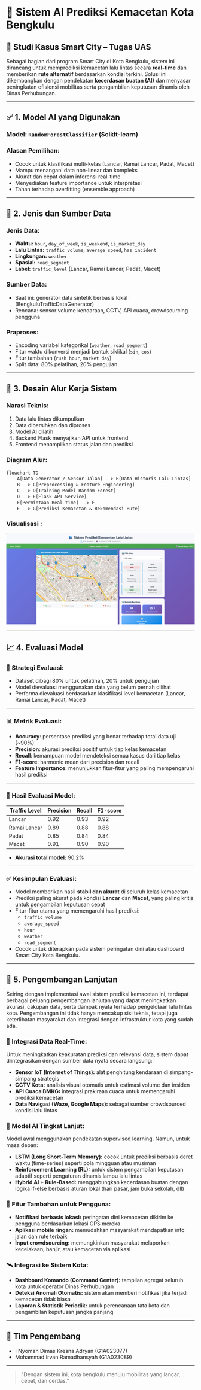
# 🧠 Sistem AI Prediksi Kemacetan Kota Bengkulu

## 📍 Studi Kasus Smart City – Tugas UAS

Sebagai bagian dari program Smart City di Kota Bengkulu, sistem ini dirancang untuk memprediksi kemacetan lalu lintas secara **real-time** dan memberikan **rute alternatif** berdasarkan kondisi terkini. Solusi ini dikembangkan dengan pendekatan **kecerdasan buatan (AI)** dan menyasar peningkatan efisiensi mobilitas serta pengambilan keputusan dinamis oleh Dinas Perhubungan.

---

## ✅ 1. Model AI yang Digunakan

### Model: `RandomForestClassifier` (Scikit-learn)

### Alasan Pemilihan:
- Cocok untuk klasifikasi multi-kelas (Lancar, Ramai Lancar, Padat, Macet)
- Mampu menangani data non-linear dan kompleks
- Akurat dan cepat dalam inferensi real-time
- Menyediakan feature importance untuk interpretasi
- Tahan terhadap overfitting (ensemble approach)

---

## 🧾 2. Jenis dan Sumber Data

### Jenis Data:
- **Waktu:** `hour`, `day_of_week`, `is_weekend`, `is_market_day`
- **Lalu Lintas:** `traffic_volume`, `average_speed`, `has_incident`
- **Lingkungan:** `weather`
- **Spasial:** `road_segment`
- **Label:** `traffic_level` (Lancar, Ramai Lancar, Padat, Macet)

### Sumber Data:
- Saat ini: generator data sintetik berbasis lokal (BengkuluTrafficDataGenerator)
- Rencana: sensor volume kendaraan, CCTV, API cuaca, crowdsourcing pengguna

### Praproses:
- Encoding variabel kategorikal (`weather`, `road_segment`)
- Fitur waktu dikonversi menjadi bentuk siklikal (`sin`, `cos`)
- Fitur tambahan (`rush hour`, `market day`)
- Split data: 80% pelatihan, 20% pengujian

---

## 🔄 3. Desain Alur Kerja Sistem

### Narasi Teknis:
1. Data lalu lintas dikumpulkan
2. Data dibersihkan dan diproses
3. Model AI dilatih
4. Backend Flask menyajikan API untuk frontend
5. Frontend menampilkan status jalan dan prediksi

### Diagram Alur:

```mermaid
flowchart TD
    A[Data Generator / Sensor Jalan] --> B[Data Historis Lalu Lintas]
    B --> C[Preprocessing & Feature Engineering]
    C --> D[Training Model Random Forest]
    D --> E[Flask API Service]
    F[Permintaan Real-time] --> E
    E --> G[Prediksi Kemacetan & Rekomendasi Rute]
```

### Visualisasi :
![visualisasi](Screenshot%202025-06-07%20195848.png)

---

## 📈 4. Evaluasi Model

### 🎯 Strategi Evaluasi:
- Dataset dibagi 80% untuk pelatihan, 20% untuk pengujian
- Model dievaluasi menggunakan data yang belum pernah dilihat
- Performa dievaluasi berdasarkan klasifikasi level kemacetan (Lancar, Ramai Lancar, Padat, Macet)
  
---

### 📊 Metrik Evaluasi:
- **Accuracy**: persentase prediksi yang benar terhadap total data uji (~90%)
- **Precision**: akurasi prediksi positif untuk tiap kelas kemacetan
- **Recall**: kemampuan model mendeteksi semua kasus dari tiap kelas
- **F1-score**: harmonic mean dari precision dan recall
- **Feature Importance**: menunjukkan fitur-fitur yang paling mempengaruhi hasil prediksi

---

### 📌 Hasil Evaluasi Model:

| Traffic Level    | Precision | Recall | F1-score |
|------------------|-----------|--------|----------|
| Lancar           | 0.92      | 0.93   | 0.92     |
| Ramai Lancar     | 0.89      | 0.88   | 0.88     |
| Padat            | 0.85      | 0.84   | 0.84     |
| Macet            | 0.91      | 0.90   | 0.90     |

- **Akurasi total model:** 90.2%

---

### ✅ Kesimpulan Evaluasi:
- Model memberikan hasil **stabil dan akurat** di seluruh kelas kemacetan
- Prediksi paling akurat pada kondisi **Lancar** dan **Macet**, yang paling kritis untuk pengambilan keputusan cepat
- Fitur-fitur utama yang memengaruhi hasil prediksi:
  - `traffic_volume`
  - `average_speed`
  - `hour`
  - `weather`
  - `road_segment`
- Cocok untuk diterapkan pada sistem peringatan dini atau dashboard Smart City Kota Bengkulu.

---

## 🚀 5. Pengembangan Lanjutan

Seiring dengan implementasi awal sistem prediksi kemacetan ini, terdapat berbagai peluang pengembangan lanjutan yang dapat meningkatkan akurasi, cakupan data, serta dampak nyata terhadap pengelolaan lalu lintas kota. Pengembangan ini tidak hanya mencakup sisi teknis, tetapi juga keterlibatan masyarakat dan integrasi dengan infrastruktur kota yang sudah ada.

### 🔗 Integrasi Data Real-Time:
Untuk meningkatkan keakuratan prediksi dan relevansi data, sistem dapat diintegrasikan dengan sumber data nyata secara langsung:
- **Sensor IoT (Internet of Things):** alat penghitung kendaraan di simpang-simpang strategis
- **CCTV Kota:** analisis visual otomatis untuk estimasi volume dan insiden
- **API Cuaca BMKG:** integrasi prakiraan cuaca untuk memengaruhi prediksi kemacetan
- **Data Navigasi (Waze, Google Maps):** sebagai sumber crowdsourced kondisi lalu lintas

### 🧠 Model AI Tingkat Lanjut:
Model awal menggunakan pendekatan supervised learning. Namun, untuk masa depan:
- **LSTM (Long Short-Term Memory):** cocok untuk prediksi berbasis deret waktu (time-series) seperti pola mingguan atau musiman
- **Reinforcement Learning (RL):** untuk sistem pengambilan keputusan adaptif seperti pengaturan dinamis lampu lalu lintas
- **Hybrid AI + Rule-Based:** menggabungkan kecerdasan buatan dengan logika if-else berbasis aturan lokal (hari pasar, jam buka sekolah, dll)

### 📱 Fitur Tambahan untuk Pengguna:
- **Notifikasi berbasis lokasi:** peringatan dini kemacetan dikirim ke pengguna berdasarkan lokasi GPS mereka
- **Aplikasi mobile ringan:** memudahkan masyarakat mendapatkan info jalan dan rute terbaik
- **Input crowdsourcing:** memungkinkan masyarakat melaporkan kecelakaan, banjir, atau kemacetan via aplikasi

### 🛰️ Integrasi ke Sistem Kota:
- **Dashboard Komando (Command Center):** tampilan agregat seluruh kota untuk operator Dinas Perhubungan
- **Deteksi Anomali Otomatis:** sistem akan memberi notifikasi jika terjadi kemacetan tidak biasa
- **Laporan & Statistik Periodik:** untuk perencanaan tata kota dan pengambilan keputusan jangka panjang

---

## 👥 Tim Pengembang

- I Nyoman Dimas Kresna Adryan (G1A023077)
- Mohammad Irvan Ramadhansyah  (G1A023089)
---

> "Dengan sistem ini, kota bengkulu menuju mobilitas yang lancar, cepat, dan cerdas."
